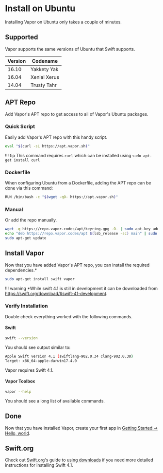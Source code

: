 # Install on Ubuntu

Installing Vapor on Ubuntu only takes a couple of minutes.

## Supported

Vapor supports the same versions of Ubuntu that Swift supports.

| Version | Codename     |
|---------|--------------|
| 16.10   | Yakkety Yak  |
| 16.04   | Xenial Xerus |
| 14.04   | Trusty Tahr  |

## APT Repo

Add Vapor's APT repo to get access to all of Vapor's Ubuntu packages.

### Quick Script

Easily add Vapor's APT repo with this handy script.

```sh
eval "$(curl -sL https://apt.vapor.sh)"
```

!!! tip
	This command requires `curl` which can be installed using `sudo apt-get install curl`

### Dockerfile
When configuring Ubuntu from a Dockerfile, adding the APT repo can be done via this command:
```sh
RUN /bin/bash -c "$(wget -qO- https://apt.vapor.sh)"
```

### Manual

Or add the repo manually.

```sh
wget -q https://repo.vapor.codes/apt/keyring.gpg -O- | sudo apt-key add -
echo "deb https://repo.vapor.codes/apt $(lsb_release -sc) main" | sudo tee /etc/apt/sources.list.d/vapor.list
sudo apt-get update
```

## Install Vapor

Now that you have added Vapor's APT repo, you can install the required dependencies.\*

```sh
sudo apt-get install swift vapor
```

!!! warning
	\*While swift 4.1 is still in development it can be downloaded from https://swift.org/download/#swift-41-development.

### Verify Installation

Double check everything worked with the following commands.

#### Swift

```sh
swift --version
```

You should see output similar to:

```sh
Apple Swift version 4.1 (swiftlang-902.0.34 clang-902.0.30)
Target: x86_64-apple-darwin17.4.0
```

Vapor requires Swift 4.1.

#### Vapor Toolbox

```sh
vapor --help
```

You should see a long list of available commands.

## Done

Now that you have installed Vapor, create your first app in [Getting Started &rarr; Hello, world](../getting-started/hello-world.md).

## Swift.org

Check out [Swift.org](https://swift.org)'s guide to [using downloads](https://swift.org/download/#using-downloads) if you need more detailed instructions for installing Swift 4.1.

